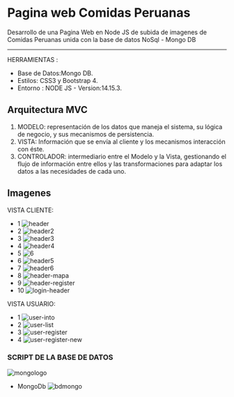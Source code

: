 # Pagina web Comidas Peruanas
Desarrollo de una Pagina Web en Node JS de subida de imagenes de Comidas Peruanas unida con la base de datos NoSql - Mongo DB 

------------

HERRAMIENTAS :
- Base de Datos:Mongo DB.
- Estilos: CSS3 y Bootstrap 4.
- Entorno : NODE JS - Version:14.15.3.

## Arquitectura MVC
1. MODELO: representación de los datos que maneja el sistema, su lógica de negocio, y sus mecanismos de persistencia.
2. VISTA: Información que se envía al cliente y los mecanismos interacción con éste.
3. CONTROLADOR: intermediario entre el Modelo y la Vista, gestionando el flujo de información entre ellos y las transformaciones para adaptar los datos a las necesidades de cada uno.

## Imagenes
VISTA CLIENTE:
- 1
![header](https://user-images.githubusercontent.com/68178186/105266263-2d011b00-5b5f-11eb-9464-342dca5a8448.PNG)
- 2
![header2](https://user-images.githubusercontent.com/68178186/105265445-dabffa00-5b5e-11eb-9ee0-1777b5db6754.PNG)
- 3
![header3](https://user-images.githubusercontent.com/68178186/105265497-e1e70800-5b5e-11eb-8840-74ce8504dbf2.PNG)
- 4
![header4](https://user-images.githubusercontent.com/68178186/105265529-f0352400-5b5e-11eb-8773-921eb01bc17c.PNG)
- 5
![6](https://user-images.githubusercontent.com/68178186/105265822-1064e300-5b5f-11eb-943d-910b0511776b.PNG)
- 6
![header5](https://user-images.githubusercontent.com/68178186/105266662-46a26280-5b5f-11eb-9cc2-fc0984b7871f.PNG)
- 7
![header6](https://user-images.githubusercontent.com/68178186/105266958-58840580-5b5f-11eb-95ef-b170de686e91.PNG)
- 8
![header-mapa](https://user-images.githubusercontent.com/68178186/105267302-6d609900-5b5f-11eb-9dab-4773be47763b.PNG)
- 9
![header-register](https://user-images.githubusercontent.com/68178186/105267442-75b8d400-5b5f-11eb-952f-7db0d0060af1.PNG)
- 10
![login-header](https://user-images.githubusercontent.com/68178186/105267602-7f423c00-5b5f-11eb-94c3-78c43f0ef04e.PNG)



VISTA USUARIO:
- 1
![user-into](https://user-images.githubusercontent.com/68178186/105267745-88cba400-5b5f-11eb-8d9e-109dee73ef67.PNG)
- 2
![user-list](https://user-images.githubusercontent.com/68178186/105267921-954ffc80-5b5f-11eb-9ee0-de28f703a424.PNG)
- 3
![user-register](https://user-images.githubusercontent.com/68178186/105268120-a1d45500-5b5f-11eb-82b0-c1014fe1c0f5.PNG)
- 4
![user-register-new](https://user-images.githubusercontent.com/68178186/105268141-aac52680-5b5f-11eb-8a39-7c4201779f2b.PNG)







### SCRIPT DE LA BASE DE DATOS
![mongologo](https://user-images.githubusercontent.com/68178186/105268720-b402c300-5b60-11eb-8fe4-fab623ff429f.png)
- MongoDb
![bdmongo](https://user-images.githubusercontent.com/68178186/105268435-3939a800-5b60-11eb-80b5-dc850bef578f.PNG)

